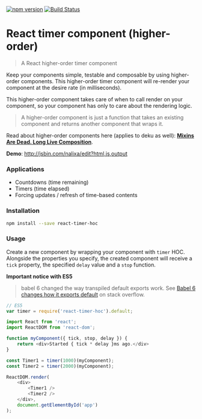[![npm version](https://badge.fury.io/js/react-timer-hoc.svg)](https://badge.fury.io/js/react-timer-hoc)
[![Build Status](https://travis-ci.org/troch/react-timer-hoc.svg?branch=v1.0.4)](https://travis-ci.org/troch/react-timer-hoc)

# React timer component (higher-order)

> A React higher-order timer component

Keep your components simple, testable and composable by using higher-order components.
This higher-order timer component will re-render your component at the desire rate (in milliseconds).

This higher-order component takes care of when to call render on your component, so your component has only to care about the rendering logic.

> A higher-order component is just a function that takes an existing component and returns another component that wraps it.

Read about higher-order components here (applies to deku as well): __[Mixins Are Dead. Long Live Composition](https://medium.com/@dan_abramov/mixins-are-dead-long-live-higher-order-components-94a0d2f9e750#.c8wftb16t)__.

__Demo__: http://jsbin.com/nalixa/edit?html,js,output

### Applications

- Countdowns (time remaining)
- Timers (time elapsed)
- Forcing updates / refresh of time-based contents

### Installation

```sh
npm install --save react-timer-hoc
```

### Usage

Create a new component by wrapping your component with `timer` HOC. Alongside the properties you specify, the created component will receive a `tick` property, the specified `delay` value and a `stop` function.

__Important notice with ES5__

> babel 6 changed the way transpiled default exports work. See [Babel 6 changes how it exports default](http://stackoverflow.com/questions/33505992/babel-6-changes-how-it-exports-default/33506169#33506169) on stack overflow.

```javascript
// ES5
var timer = require('react-timer-hoc').default;
```

```javascript
import React from 'react';
import ReactDOM from 'react-dom';

function myComponent({ tick, stop, delay }) {
    return <div>Started { tick * delay }ms ago.</div>
}

const Timer1 = timer(1000)(myComponent);
const Timer2 = timer(2000)(myComponent);

ReactDOM.render(
    <div>
        <Timer1 />
        <Timer2 />
    </div>,
    document.getElementById('app')
);
```
